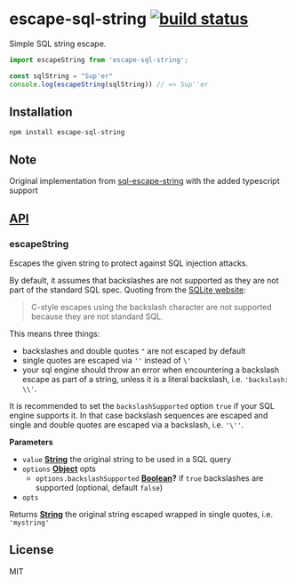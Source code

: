 # escape-sql-string [![build status](https://secure.travis-ci.org/thlorenz/sql-escape-string.svg?branch=master)](http://travis-ci.org/thlorenz/sql-escape-string)

Simple SQL string escape.

```typescript
import escapeString from 'escape-sql-string';

const sqlString = "Sup'er"
console.log(escapeString(sqlString)) // => Sup''er
```

## Installation

    npm install escape-sql-string

## Note

Original implementation from [sql-escape-string](https://thlorenz.github.io/sql-escape-string) with the added typescript support

## [API](https://github.com/jackall3n/escape-sql-string)

<!-- Generated by documentation.js. Update this documentation by updating the source code. -->

### escapeString

Escapes the given string to protect against SQL injection attacks.

By default, it assumes that backslashes are not supported as they are not part of the standard SQL spec.
Quoting from the [SQLite website](https://sqlite.org/lang_expr.html):

> C-style escapes using the backslash character are not supported because they are not standard SQL.

This means three things:

-   backslashes and double quotes `"` are not escaped by default
-   single quotes are escaped via `''` instead of `\'`
-   your sql engine should throw an error when encountering a backslash escape
    as part of a string, unless it is a literal backslash, i.e. `'backslash: \\'`.

It is recommended to set the `backslashSupported` option `true` if your SQL
engine supports it. In that case backslash sequences are escaped and single
and double quotes are escaped via a backslash, i.e. `'\''`.

**Parameters**

-   `value` **[String](https://developer.mozilla.org/en-US/docs/Web/JavaScript/Reference/Global_Objects/String)** the original string to be used in a SQL query
-   `options` **[Object](https://developer.mozilla.org/en-US/docs/Web/JavaScript/Reference/Global_Objects/Object)** opts
    -   `options.backslashSupported` **[Boolean](https://developer.mozilla.org/en-US/docs/Web/JavaScript/Reference/Global_Objects/Boolean)?** if `true` backslashes are supported (optional, default `false`)
-   `opts`  

Returns **[String](https://developer.mozilla.org/en-US/docs/Web/JavaScript/Reference/Global_Objects/String)** the original string escaped wrapped in single quotes, i.e. `'mystring'`

## License

MIT
